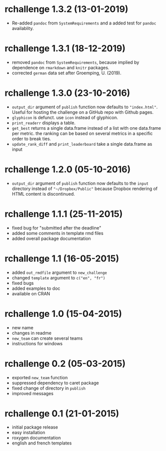 # rchallenge 1.3.2 (13-01-2019)
- Re-added `pandoc` from `SystemRequirements` and a added test for `pandoc` availablity.

# rchallenge 1.3.1 (18-12-2019)
- removed `pandoc` from `SystemRequirements`, because implied by dependence on `rmarkdown` and `knitr` packages.
- corrected `german` data set after Groemping, U. (2019).

# rchallenge 1.3.0 (23-10-2016)
- `output_dir` argument of `publish` function now defaults to `"index.html"`. Useful for hosting the challenge on a GitHub repo with Github pages.
- `glyphicon` is defunct. use `icon` instead of glyphicon.
- `print_readerr` displays a table.
- `get_best` returns a single data.frame instead of a list with one data.frame per metric. the ranking can be based on several metrics in a specific order to break ties.
- `update_rank_diff` and `print_leaderboard` take a single data.frame as input

# rchallenge 1.2.0 (05-10-2016)
- `output_dir` argument of `publish` function now defaults to the `input` directory instead of `"~/Dropbox/Public"` because Dropbox rendering of HTML content is discontinued.

# rchallenge 1.1.1 (25-11-2015)
- fixed bug for "submitted after the deadline"
- added some comments in template rmd files
- added overall package documentation

# rchallenge 1.1 (16-05-2015)
- added `out_rmdfile` argument to `new_challenge`
- changed `template` argument to `c("en", "fr")`
- fixed bugs
- added examples to doc
- available on CRAN

# rchallenge 1.0 (15-04-2015)
- new name
- changes in readme
- `new_team` can create several teams
- instructions for windows

# rchallenge 0.2 (05-03-2015)
- exported `new_team` function
- suppressed dependency to caret package
- fixed change of directory in `publish`
- improved messages

# rchallenge 0.1 (21-01-2015)
- initial package release
- easy installation
- roxygen documentation
- english and french templates
